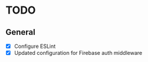 # TODO

## General

- [x] Configure ESLint
- [x] Updated configuration for Firebase auth middleware
